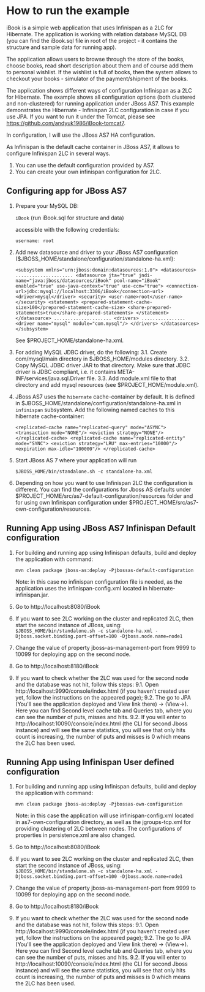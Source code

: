 How to run the example
======================

iBook is a simple web application that uses Infinispan as a 2LC for Hibernate. The application is working with relation database
MySQL DB (you can find the iBook.sql file in root of the project - it contains the structure and sample data for running app).

The application allows users to browse through the store of the books, choose books, read short description about them
and of course add them to personal wishlist. If the wishlist is full of books, then the system allows to checkout your
books - simulator of the payment/shipment of the books.

The application shows different ways of configuration Infinispan as a 2LC for Hibernate. The example shows all configuration
options (both clustered and non-clustered) for running application under JBoss AS7. This example demonstrates the
Hibernate - Infinispan 2LC configuration in case if you use JPA.
If you want to run it under the Tomcat, please see https://github.com/andyuk1986/iBook-tomcat7.

In configuration, I will use the JBoss AS7 HA configuration.

As Infinispan is the default cache container in JBoss AS7, it allows to configure Infinispan 2LC in several ways.

  1. You can use the default configuration provided by AS7.
  2. You can create your own infinispan configuration for 2LC.

Configuring app for JBoss AS7
------------------------------------

1) Prepare your MySQL DB:

    `iBook` (run iBook.sql for structure and data)

   accessible with the following credentials:

    `username: root`

2) Add new datasource and driver to your JBoss AS7 configuration ($JBOSS_HOME/standalone/configuration/standalone-ha.xml):

    `<subsystem xmlns="urn:jboss:domain:datasources:1.0">
        <datasources>
                .....................
                <datasource jta="true" jndi-name="java:jboss/datasources/iBook" pool-name="iBook" enabled="true" use-java-context="true" use-ccm="true">
                    <connection-url>jdbc:mysql://localhost:3306/iBook</connection-url>
                    <driver>mysql</driver>
                    <security>
                        <user-name>root</user-name>
                    </security>
                    <statement>
                        <prepared-statement-cache-size>100</prepared-statement-cache-size>
                        <share-prepared-statements>true</share-prepared-statements>
                    </statement>
                </datasource>
                .....................
                <drivers>
                    ................
                    <driver name="mysql" module="com.mysql"/>
                </drivers>
        </datasources>
    </subsystem>`

    See $PROJECT_HOME/standalone-ha.xml.

3) For adding MySQL JDBC driver, do the following:
   3.1. Create com/mysql/main directory in $JBOSS_HOME/modules directory.
   3.2. Copy MySQL JDBC driver JAR to that directory. Make sure that JDBC driver is JDBC compliant, i.e. it contains
        META-INF/services/java.sql.Driver file.
   3.3. Add module.xml file to that directory and add mysql resources (see $PROJECT_HOME/module.xml).

4) JBoss AS7 uses the `hibernate` cache-container by default. It is defined in $JBOSS_HOME/standalone/configuration/standalone-ha.xml
   in `infinispan` subsystem. Add the following named caches to this hibernate cache-container:

     `<replicated-cache name="replicated-query" mode="ASYNC">
          <transaction mode="NONE"/>
          <eviction strategy="NONE"/>
      </replicated-cache>
      <replicated-cache name="replicated-entity" mode="SYNC">
          <eviction strategy="LRU" max-entries="10000"/>
          <expiration max-idle="100000"/>
      </replicated-cache>`

3) Start JBoss AS 7 where your application will run

    `$JBOSS_HOME/bin/standalone.sh -c standalone-ha.xml`

4) Depending on how you want to use Infinispan 2LC the configuration is different. You can find the configurations for
   Jboss AS defaults under $PROJECT_HOME/src/as7-default-configuration/resources folder and for using own Infinispan
   configuration under $PROJECT_HOME/src/as7-own-configuration/resources.


Running App using JBoss AS7 Infinispan Default configuration
------------------------------------------------------------

1. For building and running app using Infinispan defaults, build and deploy the application with command:

    `mvn clean package jboss-as:deploy -Pjbossas-default-configuration`

    Note: in this case no infinispan configuration file is needed, as the application uses the infinispan-config.xml located
    in hibernate-infinispan.jar.

5) Go to http://localhost:8080/iBook

6) If you want to see 2LC working on the cluster and replicated 2LC, then start the second instance of JBoss, using:
   `$JBOSS_HOME/bin/standalone.sh -c standalone-ha.xml -Djboss.socket.binding.port-offset=100 -Djboss.node.name=node1`

7) Change the value of property jboss-as-management-port from 9999 to 10099 for deploying app on the second node.

8) Go to http://localhost:8180/iBook

9) If you want to check whether the 2LC was used for the second node and the database was not hit, follow this steps:
   9.1. Open http://localhost:9990/console/index.html (if you haven't created user yet, follow the instructions on the appeared page);
   9.2. The go to JPA (You'll see the application deployed and View link there) -> (View->). Here you can find Second level
        cache tab and Queries tab, where you can see the number of puts, misses and hits.
   9.2. If you will enter to http://localhost:10090/console/index.html (the CLI for second Jboss instance) and will see the
        same statistics, you will see that only hits count is increasing, the number of puts and misses is 0 which means the 2LC
        has been used.


Running App using Infinispan User defined configuration
------------------------------------------------------------

1. For building and running app using Infinispan defaults, build and deploy the application with command:

    `mvn clean package jboss-as:deploy -Pjbossas-own-configuration`

    Note: in this case the application will use infinispan-config.xml located in as7-own-configuration directory, as well
    as the jgroups-tcp.xml for providing clustering of 2LC between nodes. The configurations of properties in persistence.xml
    are also changed.

5) Go to http://localhost:8080/iBook

6) If you want to see 2LC working on the cluster and replicated 2LC, then start the second instance of JBoss, using:
   `$JBOSS_HOME/bin/standalone.sh -c standalone-ha.xml -Djboss.socket.binding.port-offset=100 -Djboss.node.name=node1`

7) Change the value of property jboss-as-management-port from 9999 to 10099 for deploying app on the second node.

8) Go to http://localhost:8180/iBook

9) If you want to check whether the 2LC was used for the second node and the database was not hit, follow this steps:
   9.1. Open http://localhost:9990/console/index.html (if you haven't created user yet, follow the instructions on the appeared page);
   9.2. The go to JPA (You'll see the application deployed and View link there) -> (View->). Here you can find Second level
        cache tab and Queries tab, where you can see the number of puts, misses and hits.
   9.2. If you will enter to http://localhost:10090/console/index.html (the CLI for second Jboss instance) and will see the
        same statistics, you will see that only hits count is increasing, the number of puts and misses is 0 which means the 2LC
        has been used.


